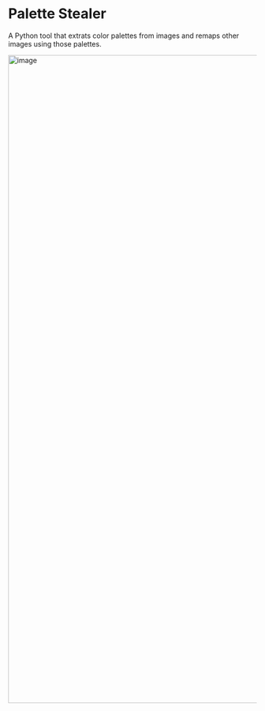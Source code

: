 # Palette Stealer

A Python tool that extrats color palettes from images and remaps other images using those palettes.

<img width="2148" height="1314" alt="image" src="https://github.com/user-attachments/assets/d80863b8-357f-4574-9d22-e92b137cc5cd" />
